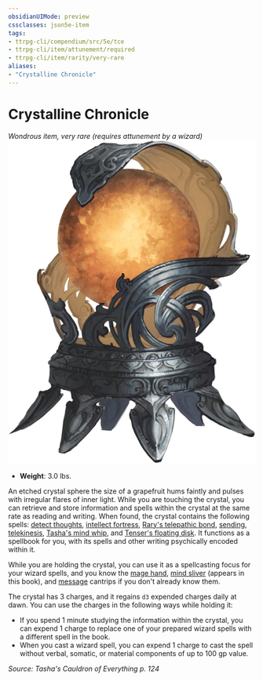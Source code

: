 ```yaml
---
obsidianUIMode: preview
cssclasses: json5e-item
tags:
- ttrpg-cli/compendium/src/5e/tce
- ttrpg-cli/item/attunement/required
- ttrpg-cli/item/rarity/very-rare
aliases: 
- "Crystalline Chronicle"
---
```

# Crystalline Chronicle
*Wondrous item, very rare (requires attunement by a wizard)*  
![](Інструменти%20ДМ/CLI/items/img/crystalline-chronicle.webp#right)

- **Weight**: 3.0 lbs.

An etched crystal sphere the size of a grapefruit hums faintly and pulses with irregular flares of inner light. While you are touching the crystal, you can retrieve and store information and spells within the crystal at the same rate as reading and writing. When found, the crystal contains the following spells: [detect thoughts](Інструменти%20ДМ/CLI/spells/detect-thoughts-xphb.md), [intellect fortress](Інструменти%20ДМ/CLI/spells/intellect-fortress-tce.md), [Rary's telepathic bond](Інструменти%20ДМ/CLI/spells/rarys-telepathic-bond-xphb.md), [sending](Інструменти%20ДМ/CLI/spells/sending-xphb.md), [telekinesis](Інструменти%20ДМ/CLI/spells/telekinesis-xphb.md), [Tasha's mind whip](Інструменти%20ДМ/CLI/spells/tashas-mind-whip-tce.md), and [Tenser's floating disk](Інструменти%20ДМ/CLI/spells/tensers-floating-disk-xphb.md). It functions as a spellbook for you, with its spells and other writing psychically encoded within it.

While you are holding the crystal, you can use it as a spellcasting focus for your wizard spells, and you know the [mage hand](Інструменти%20ДМ/CLI/spells/mage-hand-xphb.md), [mind sliver](Інструменти%20ДМ/CLI/spells/mind-sliver-xphb.md) (appears in this book), and [message](Інструменти%20ДМ/CLI/spells/message-xphb.md) cantrips if you don't already know them.

The crystal has 3 charges, and it regains `d3` expended charges daily at dawn. You can use the charges in the following ways while holding it:

- If you spend 1 minute studying the information within the crystal, you can expend 1 charge to replace one of your prepared wizard spells with a different spell in the book.  
- When you cast a wizard spell, you can expend 1 charge to cast the spell without verbal, somatic, or material components of up to 100 gp value.  

*Source: Tasha's Cauldron of Everything p. 124*